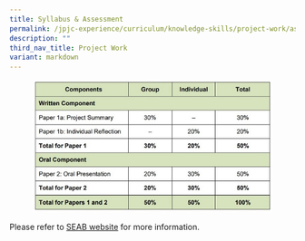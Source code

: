 ```yaml
---
title: Syllabus & Assessment
permalink: /jpjc-experience/curriculum/knowledge-skills/project-work/assessment/
description: ""
third_nav_title: Project Work
variant: markdown
---
```

<div>
<figure>
<img src="/images/Curriculum/PW/PW_assessment.jpg">
</figure>
<p>Please refer to <a href="https://www.seab.gov.sg/docs/default-source/national-examinations/syllabus/alevel/2025-a-level-syllabus/2025-project-work-(8882)-examination-syllabus.pdf">SEAB website</a> for more information.</p>
</div>

